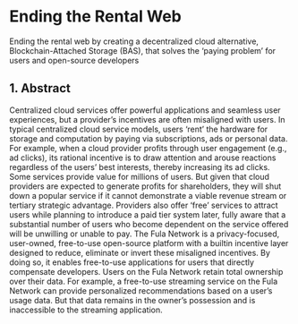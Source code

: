 # Ending the Rental Web
Ending the rental web by creating a decentralized cloud alternative, Blockchain-Attached Storage (BAS), that solves the ‘paying problem’ for users and open-source developers

## 1. Abstract
Centralized cloud services offer powerful applications and seamless user experiences, but a provider’s incentives are often misaligned with users. In typical centralized cloud service models, users ‘rent’ the hardware for storage and computation by paying via subscriptions, ads or personal data. For example, when a cloud provider profits through user engagement (e.g., ad clicks), its rational incentive is to draw attention and arouse reactions regardless of the users’ best interests, thereby increasing its ad clicks. Some services provide value for millions of users. But given that cloud providers are expected to generate profits for shareholders, they will shut down a popular service if it cannot demonstrate a viable revenue stream or tertiary strategic advantage. Providers also offer ‘free’ services to attract users while planning to introduce a paid tier system later, fully aware that a substantial number of users who become dependent on the service offered will be unwilling or unable to pay. The Fula Network is a privacy-focused, user-owned, free-to-use open-source platform with a builtin incentive layer designed to reduce, eliminate or invert these misaligned incentives. By doing so, it enables free-to-use applications for users that directly compensate developers. Users on the Fula Network retain total ownership over their data. For example, a free-to-use streaming service on the Fula Network can provide personalized recommendations based on a user’s usage data. But that data remains in the owner’s possession and is inaccessible to the streaming application.


